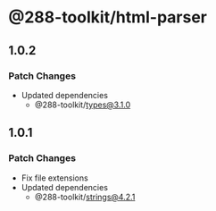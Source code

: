 # @288-toolkit/html-parser

## 1.0.2

### Patch Changes

- Updated dependencies
  - @288-toolkit/types@3.1.0

## 1.0.1

### Patch Changes

- Fix file extensions
- Updated dependencies
  - @288-toolkit/strings@4.2.1

